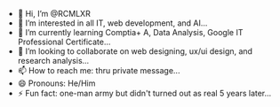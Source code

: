 - 👋 Hi, I’m @RCMLXR
- 👀 I’m interested in all IT, web development, and AI...
- 🌱 I’m currently learning Comptia+ A, Data Analysis, Google IT Professional Certificate...
- 💞️ I’m looking to collaborate on web designing, ux/ui design, and research analysis...
- 📫 How to reach me: thru private message...
- 😄 Pronouns: He/Him
- ⚡ Fun fact: one-man army but didn't turned out as real 5 years later...

<!---
RCMLXR/RCMLXR is a ✨ special ✨ repository because its `README.md` (this file) appears on your GitHub profile.
You can click the Preview link to take a look at your changes.
--->
